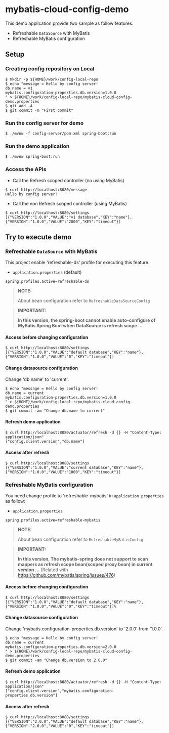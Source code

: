 # mybatis-cloud-config-demo

This demo application provide two sample as follow features:

* Refreshable `DataSource` with MyBatis
* Refreshable MyBatis configuration

## Setup

### Creating config repository on Local

```
$ mkdir -p ${HOME}/work/config-local-repo
$ echo "message = Hello by config server!
db.name = v1
mybatis.configuration-properties.db.version=1.0.0
" > ${HOME}/work/config-local-repo/mybatis-cloud-config-demo.properties
$ git add -A
$ git commit -m "First commit"
```

### Run the config server for demo

```
$ ./mvnw -f config-server/pom.xml spring-boot:run
```

### Run the demo application

```
$ ./mvnw spring-boot:run
```


### Access the APIs

* Call the Refresh scoped controller (no using MyBatis)

```
$ curl http://localhost:8080/message
Hello by config server!
```


* Call the non Refresh scoped controller (using MyBatis)

```
$ curl http://localhost:8080/settings
[{"VERSION":"1.0.0","VALUE":"v1 database","KEY":"name"},{"VERSION":"1.0.0","VALUE":"2000","KEY":"timeout"}]
```

## Try to execute demo 

### Refreshable `DataSource` with MyBatis

This project enable 'refreshable-ds' profile for executing this feature.

* `application.properties` (default)

```properties
spring.profiles.active=refreshable-ds
```

>
> **NOTE:**
> 
> About bean configuration refer to `RefreshableDataSourceConfig`

>
> **IMPORTANT:**
> 
> **In this version, the spring-boot cannot enable auto-configure of MyBatis Spring Boot when DataSource is refresh scope ...**

#### Access before changing configuration

```
$ curl http://localhost:8080/settings
[{"VERSION":"1.0.0","VALUE":"default database","KEY":"name"},{"VERSION":"1.0.0","VALUE":"0","KEY":"timeout"}]
```

#### Change datasource configuration

Change 'db.name' to 'current'.

```
$ echo "message = Hello by config server!
db.name = current
mybatis.configuration-properties.db.version=1.0.0
" > ${HOME}/work/config-local-repo/mybatis-cloud-config-demo.properties
$ git commit -am "Change db.name to current"
```

#### Refresh demo application

```
$ curl http://localhost:8080/actuator/refresh -d {} -H "Content-Type: application/json"
["config.client.version","db.name"]
```

#### Access after refresh

```
$ curl http://localhost:8080/settings
[{"VERSION":"1.0.0","VALUE":"current database","KEY":"name"},{"VERSION":"1.0.0","VALUE":"1000","KEY":"timeout"}]
```


### Refreshable MyBatis configuration

You need change profile to 'refreshable-mybatis' in `application.properties` as follow:

* `application.properties`

```properties
spring.profiles.active=refreshable-mybatis
```

> **NOTE:**
> 
> About bean configuration refer to `RefreshableMyBatisConfig`

>
> **IMPORTANT:**
> 
> **In this version, The mybatis-spring does not support to scan mappers as refresh scope bean(scoped proxy bean) in current version ...**
> (Related with https://github.com/mybatis/spring/issues/476)

#### Access before changing configuration

```
$ curl http://localhost:8080/settings
[{"VERSION":"1.0.0","VALUE":"default database","KEY":"name"},{"VERSION":"1.0.0","VALUE":"0","KEY":"timeout"}]%
```

#### Change datasource configuration

Change 'mybatis.configuration-properties.db.version' to '2.0.0' from '1.0.0'.

```
$ echo "message = Hello by config server!
db.name = current
mybatis.configuration-properties.db.version=2.0.0
" > ${HOME}/work/config-local-repo/mybatis-cloud-config-demo.properties
$ git commit -am "Change db.version to 2.0.0"
```

#### Refresh demo application

```
$ curl http://localhost:8080/actuator/refresh -d {} -H "Content-Type: application/json"
["config.client.version","mybatis.configuration-properties.db.version"]
```

#### Access after refresh

```
$ curl http://localhost:8080/settings
[{"VERSION":"2.0.0","VALUE":"default database","KEY":"name"},{"VERSION":"2.0.0","VALUE":"0","KEY":"timeout"}]
```
